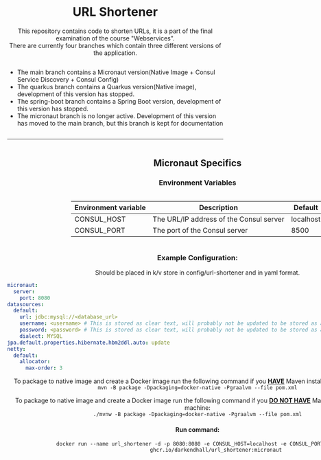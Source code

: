 <div align="center">
<h1>URL Shortener</h1> 
<p>This repository contains code to shorten URLs, it is a part of the final examination of the course "Webservices".<br>
There are currently four branches which contain three different versions of the application.
</p>
<div style="display: inline-block; text-align: left">
    <ul>
        <li>The main branch contains a Micronaut version(Native Image + Consul Service Discovery + Consul Config)</li>
        <li>The quarkus branch contains a Quarkus version(Native image), development of this version has stopped.</li>
        <li>The spring-boot branch contains a Spring Boot version, development of this version has stopped.</li>
        <li>The micronaut branch is no longer active. Development of this version has moved to the main branch, but this branch is kept for documentation</li>
    </ul>
</div>

---

<div align="center" style="display: inline-block;">
    <h2>Micronaut Specifics</h2>

### Environment Variables

<div style="display: inline-block;">

| Environment variable | Description                             | Default   |
|----------------------|-----------------------------------------|-----------|
| CONSUL_HOST          | The URL/IP address of the Consul server | localhost |
| CONSUL_PORT          | The port of the Consul server           | 8500      |

</div>

### Example Configuration:

Should be placed in k/v store in config/url-shortener and in yaml format.

<div align="left">

```yml
micronaut:
  server:
    port: 8080
datasources:
  default:
    url: jdbc:mysql://<database_url>
    username: <username> # This is stored as clear text, will probably not be updated to be stored as a secret at this time.
    password: <password> # This is stored as clear text, will probably not be updated to be stored as a secret at this time.
    dialect: MYSQL
jpa.default.properties.hibernate.hbm2ddl.auto: update
netty:
  default:
    allocator:
      max-order: 3
```

</div>
    <div>
        <p>To package to native image and create a Docker image run the following command if you <u><b>HAVE</b></u> Maven installed on your machine: <br> <code>mvn -B package -Dpackaging=docker-native -Pgraalvm --file pom.xml</code></p>
        <p>To package to native image and create a Docker image run the following command if you <u><b>DO NOT HAVE</b></u> Maven installed on your machine: <br> <code>./mvnw -B package -Dpackaging=docker-native -Pgraalvm --file pom.xml</code></p>
        <h4>Run command:</h4>
        <div>
            <code>docker run --name url_shortener -d -p 8080:8080 -e CONSUL_HOST=localhost -e CONSUL_PORT=8500
            ghcr.io/darkendhall/url_shortener:micronaut</code>
        </div>
    </div>
</div>
</div>
